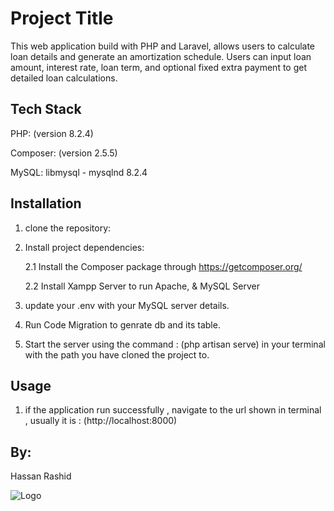 
# Project Title

This web application build with PHP and Laravel,  allows users to calculate loan details and generate an amortization schedule. 
Users can input loan amount, interest rate, loan term, and optional fixed extra payment to get detailed loan calculations.

## Tech Stack

PHP: (version 8.2.4)

Composer: (version 2.5.5)

MySQL:  libmysql - mysqlnd 8.2.4

## Installation
1) clone the repository:
2) Install project dependencies:

    2.1 Install the Composer package through https://getcomposer.org/

    2.2 Install Xampp Server to run Apache, & MySQL Server

3) update your .env with your MySQL server details.
4) Run Code Migration to genrate db and its table.
5) Start the server using the command : (php artisan serve) in your terminal with the path you have cloned the project to.



## Usage

1) if the application run successfully , navigate to the url shown in terminal , usually it is : (http://localhost:8000)
## By:

Hassan Rashid 

![Logo](https://media.licdn.com/dms/image/D4D03AQGEXvzpVX1qbQ/profile-displayphoto-shrink_400_400/0/1658406857229?e=1689206400&v=beta&t=ickpa50JeGMjtaRL6gGCB7V7v0CSmmqKVswtMAKobZA)

